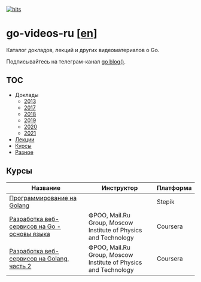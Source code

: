 [![hits](https://hits.deltapapa.io/github/dp92987/go-videos-ru.svg)](https://hits.deltapapa.io)

# go-videos-ru [[en](https://github.com/dp92987/golang-talks)]

Каталог докладов, лекций и других видеоматериалов о Go.

Подписывайтесь на телеграм-канал [go blog()](https://t.me/golangblog).

## TOC

- Доклады
  - [2013](/talks/2013.md)
  - [2017](/talks/2017.md)
  - [2018](/talks/2018.md)
  - [2019](/talks/2019.md)
  - [2020](/talks/2020.md)
  - [2021](/talks/2021.md)
- [Лекции](/lectures/lectures.md)
- [Курсы](/courses/courses.md)
- [Разное](/others/others.md)

## Курсы

| Название | Инструктор | Платформа |
| -------- | ---------- | --------- |
| [Программирование на Golang](https://stepik.org/54403) | | Stepik |
| [Разработка веб-сервисов на Go - основы языка](https://www.coursera.org/learn/golang-webservices-1) | ФРОО, Mail.Ru Group, Moscow Institute of Physics and Technology | Coursera |
| [Разработка веб-сервисов на Golang, часть 2](https://www.coursera.org/learn/golang-webservices-2) | ФРОО, Mail.Ru Group, Moscow Institute of Physics and Technology | Coursera |
